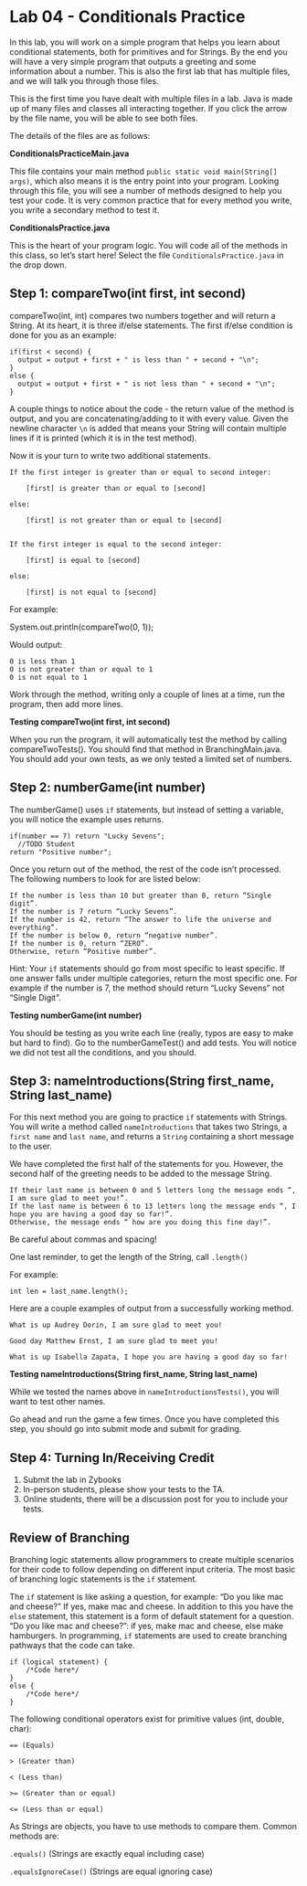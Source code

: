 # Lab 04 - Conditionals Practice

In this lab, you will work on a simple program that helps you learn about conditional statements, both for primitives and for Strings. By the end you will have a very simple program that outputs a greeting and some information about a number. This is also the first lab that has multiple files, and we will talk you through those files.

This is the first time you have dealt with multiple files in a lab. Java is made up of many files and classes all interacting together. If you click the arrow by the file name, you will be able to see both files.

The details of the files are as follows:

**ConditionalsPracticeMain.java**

This file contains your main method `public static void main(String[] args)`, which also means it is the entry point into your program. Looking through this file, you will see a number of methods designed to help you test your code. It is very common practice that for every method you write, you write a secondary method to test it.

**ConditionalsPractice.java**

This is the heart of your program logic. You will code all of the methods in this class, so let’s start here! Select the file `ConditionalsPractice.java` in the drop down.

## Step 1: compareTwo(int first, int second)

compareTwo(int, int) compares two numbers together and will return a String. At its heart, it is three if/else statements. The first if/else condition is done for you as an example:

```
if(first < second) { 
  output = output + first + " is less than " + second + "\n";
} 
else {
  output = output + first + " is not less than " + second + "\n";  
}
```
A couple things to notice about the code - the return value of the method is output, and you are concatenating/adding to it with every value. Given the newline character `\n` is added that means your String will contain multiple lines if it is printed (which it is in the test method).

Now it is your turn to write two additional statements.
```
If the first integer is greater than or equal to second integer:

    [first] is greater than or equal to [second]

else:

    [first] is not greater than or equal to [second]


If the first integer is equal to the second integer:

    [first] is equal to [second]

else:

    [first] is not equal to [second]
```

For example:

System.out.println(compareTwo(0, 1));

Would output:
```
0 is less than 1
0 is not greater than or equal to 1
0 is not equal to 1
```
Work through the method, writing only a couple of lines at a time, run the program, then add more lines.

**Testing compareTwo(int first, int second)**

When you run the program, it will automatically test the method by calling compareTwoTests(). You should find that method in BranchingMain.java. You should add your own tests, as we only tested a limited set of numbers.

## Step 2: numberGame(int number)

The numberGame() uses `if` statements, but instead of setting a variable, you will notice the example uses returns.
```
if(number == 7) return "Lucky Sevens";
  //TODO Student    
return "Positive number";  
```
Once you return out of the method, the rest of the code isn’t processed. The following numbers to look for are listed below:
```
If the number is less than 10 but greater than 0, return “Single digit”.
If the number is 7 return “Lucky Sevens”.
If the number is 42, return “The answer to life the universe and everything”.
If the number is below 0, return “negative number”.
If the number is 0, return “ZERO”.
Otherwise, return “Positive number”.
```
Hint: Your `if` statements should go from most specific to least specific. If one answer falls under multiple categories, return the most specific one. For example if the number is 7, the method should return “Lucky Sevens” not “Single Digit”.

**Testing numberGame(int number)**

You should be testing as you write each line (really, typos are easy to make but hard to find). Go to the numberGameTest() and add tests. You will notice we did not test all the conditions, and you should.

## Step 3: nameIntroductions(String first_name, String last_name)

For this next method you are going to practice `if` statements with Strings. You will write a method called `nameIntroductions` that takes two Strings, a `first name` and `last name`, and returns a `String` containing a short message to the user.

We have completed the first half of the statements for you. However, the second half of the greeting needs to be added to the message String.
```
If their last name is between 0 and 5 letters long the message ends “, I am sure glad to meet you!”.
If the last name is between 6 to 13 letters long the message ends “, I hope you are having a good day so far!”.
Otherwise, the message ends “ how are you doing this fine day!”.
```
Be careful about commas and spacing!

One last reminder, to get the length of the String, call `.length()`

For example:
```
int len = last_name.length();
```
Here are a couple examples of output from a successfully working method.
```
What is up Audrey Dorin, I am sure glad to meet you!

Good day Matthew Ernst, I am sure glad to meet you!

What is up Isabella Zapata, I hope you are having a good day so far!
```

**Testing nameIntroductions(String first_name, String last_name)**

While we tested the names above in `nameIntroductionsTests()`, you will want to test other names. 

Go ahead and run the game a few times. Once you have completed this step, you should go into submit mode and submit for grading.

## Step 4: Turning In/Receiving Credit

1. Submit the lab in Zybooks
2. In-person students, please show your tests to the TA. 
3. Online students, there will be a discussion post for you to include your tests.

## Review of Branching

Branching logic statements allow programmers to create multiple scenarios for their code to follow depending on different input criteria. The most basic of branching logic statements is the `if` statement.

The `if` statement is like asking a question, for example: “Do you like mac and cheese?” If yes, make mac and cheese. In addition to this you have the `else` statement, this statement is a form of default statement for a question. “Do you like mac and cheese?”: if yes, make mac and cheese, else make hamburgers. In programming, `if` statements are used to create branching pathways that the code can take.
```
if (logical statement) {
    /*Code here*/
} 
else {
    /*Code here*/
}
```
The following conditional operators exist for primitive values (int, double, char):
```
== (Equals)

> (Greater than)

< (Less than)

>= (Greater than or equal)

<= (Less than or equal)
```

As Strings are objects, you have to use methods to compare them. Common methods are:

`.equals()` (Strings are exactly equal including case)

`.equalsIgnoreCase()` (Strings are equal ignoring case)




